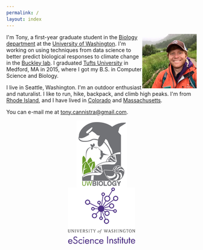 ```yaml
---
permalink: /
layout: index
---
```

<img class="headshot" src="assets/img/acesmb.jpg" align="right"/>

I'm Tony, a first-year graduate student in the [Biology department](http://www.biology.washington.edu/) at the [University of Washington](http://www.washington.edu). I'm working on using techniques from data science to better predict biological responses to climate change in the [Buckley lab](http://faculty.washington.edu/lbuckley). I graduated [Tufts University](http://www.tufts.edu) in Medford, MA in 2015, where I got my B.S. in Computer Science and Biology. 

I live in Seattle, Washington. I'm an outdoor enthusiast and naturalist. I like to run, hike, backpack, and climb high peaks. I'm from [Rhode Island](https://en.wikipedia.org/wiki/Rhode_island), and I have lived in [Colorado](https://en.wikipedia.org/wiki/Aspen,_Colorado) and [Massachusetts](https://en.wikipedia.org/wiki/Somerville,_Massachusetts   ).

You can e-mail me at [tony.cannistra@gmail.com](mailto:tony.cannistra@gmail.com).

<div class="row align-middle" style="max-height: 150px">
    <div class="medium-6 columns">  
        <img style="display: block; margin: auto; max-height: 100%;" src="/assets/img/uwbio_logo.png" alt="UW Biology Logo">
    </div>
    <div class="medium-6 columns" style="height: 150px;">
        <img style="display: block; margin: auto; max-height: 100%;" src="/assets/img/escience_square.jpg" alt="eScience Logo">
    </div>
</div>
